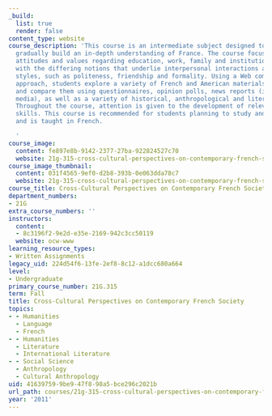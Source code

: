 ```yaml
---
_build:
  list: true
  render: false
content_type: website
course_description: 'This course is an intermediate subject designed to help students
  gradually build an in-depth understanding of France. The course focuses on French
  attitudes and values regarding education, work, family and institutions, and deals
  with the differing notions that underlie interpersonal interactions and communication
  styles, such as politeness, friendship and formality. Using a Web comparative, cross-cultural
  approach, students explore a variety of French and American materials, then analyze
  and compare them using questionnaires, opinion polls, news reports (in different
  media), as well as a variety of historical, anthropological and literary texts.
  Throughout the course, attention is given to the development of relevant linguistics
  skills. This course is recommended for students planning to study and work in France
  and is taught in French.

  '
course_image:
  content: fe897e8b-9142-2377-27ba-922824527c70
  website: 21g-315-cross-cultural-perspectives-on-contemporary-french-society-fall-2011
course_image_thumbnail:
  content: 031f4565-9ef0-d2b8-393b-0e063dda78c7
  website: 21g-315-cross-cultural-perspectives-on-contemporary-french-society-fall-2011
course_title: Cross-Cultural Perspectives on Contemporary French Society
department_numbers:
- 21G
extra_course_numbers: ''
instructors:
  content:
  - 8c3196f2-9e2d-e35e-2169-942c3cc50119
  website: ocw-www
learning_resource_types:
- Written Assignments
legacy_uid: 224d54f6-13fe-2ef8-8c12-a1dcc680a664
level:
- Undergraduate
primary_course_number: 21G.315
term: Fall
title: Cross-Cultural Perspectives on Contemporary French Society
topics:
- - Humanities
  - Language
  - French
- - Humanities
  - Literature
  - International Literature
- - Social Science
  - Anthropology
  - Cultural Anthropology
uid: 41639759-9be9-47f8-98a5-bce296c2021b
url_path: courses/21g-315-cross-cultural-perspectives-on-contemporary-french-society-fall-2011
year: '2011'
---
```

